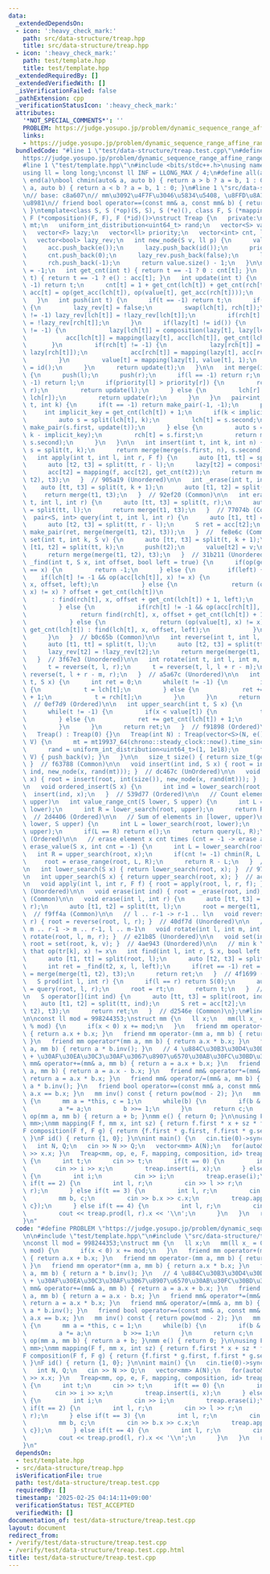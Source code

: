 ```yaml
---
data:
  _extendedDependsOn:
  - icon: ':heavy_check_mark:'
    path: src/data-structure/treap.hpp
    title: src/data-structure/treap.hpp
  - icon: ':heavy_check_mark:'
    path: test/template.hpp
    title: test/template.hpp
  _extendedRequiredBy: []
  _extendedVerifiedWith: []
  _isVerificationFailed: false
  _pathExtension: cpp
  _verificationStatusIcon: ':heavy_check_mark:'
  attributes:
    '*NOT_SPECIAL_COMMENTS*': ''
    PROBLEM: https://judge.yosupo.jp/problem/dynamic_sequence_range_affine_range_sum
    links:
    - https://judge.yosupo.jp/problem/dynamic_sequence_range_affine_range_sum
  bundledCode: "#line 1 \"test/data-structure/treap.test.cpp\"\n#define PROBLEM \"\
    https://judge.yosupo.jp/problem/dynamic_sequence_range_affine_range_sum\"\n\n\
    #line 1 \"test/template.hpp\"\n#include <bits/stdc++.h>\nusing namespace std;\n\
    using ll = long long;\nconst ll INF = LLONG_MAX / 4;\n#define all(a) begin(a),\
    \ end(a)\nbool chmin(auto& a, auto b) { return a > b ? a = b, 1 : 0; }\nbool chmax(auto&\
    \ a, auto b) { return a < b ? a = b, 1 : 0; }\n#line 1 \"src/data-structure/treap.hpp\"\
    \n// base: c8a607\n// mm\u3092\u4F7F\u3046\u5834\u5408, \u8FFD\u8A18\u304C\u5FC5\
    \u8981\n// friend bool operator==(const mm& a, const mm& b) { return a.x == b.x;\
    \ }\ntemplate<class S, S (*op)(S, S), S (*e)(), class F, S (*mapping)(F, S, int),\
    \ F (*composition)(F, F), F (*id)()>\nstruct Treap {\n   private:\n   mt19937_64\
    \ mt;\n   uniform_int_distribution<uint64_t> rand;\n   vector<S> value, acc;\n\
    \   vector<F> lazy;\n   vector<ll> priority;\n   vector<int> cnt, lch, rch;\n\
    \   vector<bool> lazy_rev;\n   int new_node(S v, ll p) {\n      value.push_back(v);\n\
    \      acc.push_back(e());\n      lazy.push_back(id());\n      priority.push_back(p);\n\
    \      cnt.push_back(0);\n      lazy_rev.push_back(false);\n      lch.push_back(-1);\n\
    \      rch.push_back(-1);\n      return value.size() - 1;\n   }\n\n   int root\
    \ = -1;\n   int get_cnt(int t) { return t == -1 ? 0 : cnt[t]; }\n   S get_acc(int\
    \ t) { return t == -1 ? e() : acc[t]; }\n   int update(int t) {\n      if(t ==\
    \ -1) return t;\n      cnt[t] = 1 + get_cnt(lch[t]) + get_cnt(rch[t]);\n     \
    \ acc[t] = op(get_acc(lch[t]), op(value[t], get_acc(rch[t])));\n      return t;\n\
    \   }\n   int push(int t) {\n      if(t == -1) return t;\n      if(lazy_rev[t])\
    \ {\n         lazy_rev[t] = false;\n         swap(lch[t], rch[t]);\n         if(lch[t]\
    \ != -1) lazy_rev[lch[t]] = !lazy_rev[lch[t]];\n         if(rch[t] != -1) lazy_rev[rch[t]]\
    \ = !lazy_rev[rch[t]];\n      }\n      if(lazy[t] != id()) {\n         if(lch[t]\
    \ != -1) {\n            lazy[lch[t]] = composition(lazy[t], lazy[lch[t]]);\n \
    \           acc[lch[t]] = mapping(lazy[t], acc[lch[t]], get_cnt(lch[t]));\n  \
    \       }\n         if(rch[t] != -1) {\n            lazy[rch[t]] = composition(lazy[t],\
    \ lazy[rch[t]]);\n            acc[rch[t]] = mapping(lazy[t], acc[rch[t]], get_cnt(rch[t]));\n\
    \         }\n         value[t] = mapping(lazy[t], value[t], 1);\n         lazy[t]\
    \ = id();\n      }\n      return update(t);\n   }\n\n   int merge(int l, int r)\
    \ {\n      push(l);\n      push(r);\n      if(l == -1) return r;\n      if(r ==\
    \ -1) return l;\n      if(priority[l] > priority[r]) {\n         rch[l] = merge(rch[l],\
    \ r);\n         return update(l);\n      } else {\n         lch[r] = merge(l,\
    \ lch[r]);\n         return update(r);\n      }\n   }\n   pair<int, int> split(int\
    \ t, int k) {\n      if(t == -1) return make_pair(-1, -1);\n      push(t);\n \
    \     int implicit_key = get_cnt(lch[t]) + 1;\n      if(k < implicit_key) {\n\
    \         auto s = split(lch[t], k);\n         lch[t] = s.second;\n         return\
    \ make_pair(s.first, update(t));\n      } else {\n         auto s = split(rch[t],\
    \ k - implicit_key);\n         rch[t] = s.first;\n         return make_pair(update(t),\
    \ s.second);\n      }\n   }\n\n   int insert(int t, int k, int n) {\n      auto\
    \ s = split(t, k);\n      return merge(merge(s.first, n), s.second);\n   }\n\n\
    \   int apply(int t, int l, int r, F f) {\n      auto [t1, tt] = split(t, l);\n\
    \      auto [t2, t3] = split(tt, r - l);\n      lazy[t2] = composition(f, lazy[t2]);\n\
    \      acc[t2] = mapping(f, acc[t2], get_cnt(t2));\n      return merge(merge(t1,\
    \ t2), t3);\n   }  // 905a19 (Unordered)\n\n   int _erase(int t, int k) {\n  \
    \    auto [tt, t3] = split(t, k + 1);\n      auto [t1, t2] = split(tt, k);\n \
    \     return merge(t1, t3);\n   }  // 92ef20 (Common)\n\n   int erase_range(int\
    \ t, int l, int r) {\n      auto [tt, t3] = split(t, r);\n      auto [t1, t2]\
    \ = split(tt, l);\n      return merge(t1, t3);\n   }  // 77074b (Common)\n\n \
    \  pair<S, int> query(int t, int l, int r) {\n      auto [t1, tt] = split(t, l);\n\
    \      auto [t2, t3] = split(tt, r - l);\n      S ret = acc[t2];\n      return\
    \ make_pair(ret, merge(merge(t1, t2), t3));\n   }  //  fe8e6c (Common)\n\n   int\
    \ set(int t, int k, S v) {\n      auto [tt, t3] = split(t, k + 1);\n      auto\
    \ [t1, t2] = split(tt, k);\n      push(t2);\n      value[t2] = v;\n      update(t2);\n\
    \      return merge(merge(t1, t2), t3);\n   }  // 31b211 (Unordered)\n\n   int\
    \ _find(int t, S x, int offset, bool left = true) {\n      if(op(get_acc(t), x)\
    \ == x) {\n         return -1;\n      } else {\n         if(left) {\n        \
    \    if(lch[t] != -1 && op(acc[lch[t]], x) != x) {\n               return find(lch[t],\
    \ x, offset, left);\n            } else {\n               return (op(value[t],\
    \ x) != x) ? offset + get_cnt(lch[t])\n                                      \
    \       : find(rch[t], x, offset + get_cnt(lch[t]) + 1, left);\n            }\n\
    \         } else {\n            if(rch[t] != -1 && op(acc[rch[t]], x) != x) {\n\
    \               return find(rch[t], x, offset + get_cnt(lch[t]) + 1, left);\n\
    \            } else {\n               return (op(value[t], x) != x) ? offset +\
    \ get_cnt(lch[t]) : find(lch[t], x, offset, left);\n            }\n         }\n\
    \      }\n   }  // b0c65b (Common)\n\n   int reverse(int t, int l, int r) {\n\
    \      auto [t1, tt] = split(t, l);\n      auto [t2, t3] = split(tt, r - l);\n\
    \      lazy_rev[t2] = !lazy_rev[t2];\n      return merge(merge(t1, t2), t3);\n\
    \   }  // 3f67e3 (Unordered)\n\n   int rotate(int t, int l, int m, int r) {\n\
    \      t = reverse(t, l, r);\n      t = reverse(t, l, l + r - m);\n      return\
    \ reverse(t, l + r - m, r);\n   }  // a5a67c (Unordered)\n\n   int lower_search(int\
    \ t, S x) {\n      int ret = 0;\n      while(t != -1) {\n         if(x <= value[t])\
    \ {\n            t = lch[t];\n         } else {\n            ret += get_cnt(lch[t])\
    \ + 1;\n            t = rch[t];\n         }\n      }\n      return ret;\n   }\
    \  // 0ef7d9 (Ordered)\n\n   int upper_search(int t, S x) {\n      int ret = 0;\n\
    \      while(t != -1) {\n         if(x < value[t]) {\n            t = lch[t];\n\
    \         } else {\n            ret += get_cnt(lch[t]) + 1;\n            t = rch[t];\n\
    \         }\n      }\n      return ret;\n   }  // f91898 (Ordered)\n\n   public:\n\
    \   Treap() : Treap(0) {}\n   Treap(int N) : Treap(vector<S>(N, e())) {}\n   Treap(vector<S>\
    \ V) {\n      mt = mt19937_64(chrono::steady_clock::now().time_since_epoch().count());\n\
    \      rand = uniform_int_distribution<uint64_t>(1, 1e18);\n      for(auto v :\
    \ V) { push_back(v); }\n   }\n\n   size_t size() { return size_t(get_cnt(root));\
    \ }  // f63788 (Common)\n\n   void insert(int ind, S x) { root = insert(root,\
    \ ind, new_node(x, rand(mt))); }  // dc467c (UnOrdered)\n\n   void push_back(S\
    \ x) { root = insert(root, int(size()), new_node(x, rand(mt))); }  // 7fa616 (Unordered)\n\
    \n   void ordered_insert(S x) {\n      int ind = lower_search(root, x);\n    \
    \  insert(ind, x);\n   }  // 539d77 (Ordered)\n\n   // Count elements in [lower,\
    \ upper)\n   int value_range_cnt(S lower, S upper) {\n      int L = lower_search(root,\
    \ lower);\n      int R = lower_search(root, upper);\n      return R - L;\n   }\
    \  // 2d4406 (Ordered)\n\n   // Sum of elements in [lower, upper)\n   S value_range_prod(S\
    \ lower, S upper) {\n      int L = lower_search(root, lower);\n      int R = lower_search(root,\
    \ upper);\n      if(L == R) return e();\n      return query(L, R);\n   }  // 27b9d4\
    \ (Ordered)\n\n   // erase element x cnt times (cnt = -1 -> erase all x)\n   int\
    \ erase_value(S x, int cnt = -1) {\n      int L = lower_search(root, x);\n   \
    \   int R = upper_search(root, x);\n      if(cnt != -1) chmin(R, L + cnt);\n \
    \     root = erase_range(root, L, R);\n      return R - L;\n   }  // 5c60fd (Ordered)\n\
    \n   int lower_search(S x) { return lower_search(root, x); }  // 9731cc (Ordered)\n\
    \n   int upper_search(S x) { return upper_search(root, x); }  // ac5aa0 (Ordered)\n\
    \n   void apply(int l, int r, F f) { root = apply(root, l, r, f); }  // 905a19\
    \ (Unordered)\n\n   void erase(int ind) { root = _erase(root, ind); }\n   // ff257f\
    \ (Common)\n\n   void erase(int l, int r) {\n      auto [tt, t3] = split(root,\
    \ r);\n      auto [t1, t2] = split(tt, l);\n      root = merge(t1, t3);\n   }\
    \  // f9ff4a (Common)\n\n   // l .. r-1 -> r-1 .. l\n   void reverse(int l, int\
    \ r) { root = reverse(root, l, r); }  // 40df7d (Unordered)\n\n   // l .. m-1,\
    \ m .. r-1 -> m .. r-1, l .. m-1\n   void rotate(int l, int m, int r) { root =\
    \ rotate(root, l, m, r); }  // e21b85 (Unordered)\n\n   void set(int k, S v) {\
    \ root = set(root, k, v); }  // 4ae943 (Unordered)\n\n   // min k \\in [l,r) such\
    \ that op(tr[k], x) != x\n   int find(int l, int r, S x, bool left = true) {\n\
    \      auto [t1, tt] = split(root, l);\n      auto [t2, t3] = split(tt, r - l);\n\
    \      int ret = _find(t2, x, l, left);\n      if(ret == -1) ret = r;\n      root\
    \ = merge(merge(t1, t2), t3);\n      return ret;\n   }  // 4f1699 (Common)\n\n\
    \   S prod(int l, int r) {\n      if(l == r) return S(0);\n      auto [t, rt]\
    \ = query(root, l, r);\n      root = rt;\n      return t;\n   }  // c46ac4 (Common)\n\
    \n   S operator[](int ind) {\n      auto [tt, t3] = split(root, ind + 1);\n  \
    \    auto [t1, t2] = split(tt, ind);\n      S ret = acc[t2];\n      root = merge(merge(t1,\
    \ t2), t3);\n      return ret;\n   }  // d2546e (Common)\n};\n#line 5 \"test/data-structure/treap.test.cpp\"\
    \n\nconst ll mod = 998244353;\nstruct mm {\n   ll x;\n   mm(ll x_ = 0) : x(x_\
    \ % mod) {\n      if(x < 0) x += mod;\n   }\n   friend mm operator+(mm a, mm b)\
    \ { return a.x + b.x; }\n   friend mm operator-(mm a, mm b) { return a.x - b.x;\
    \ }\n   friend mm operator*(mm a, mm b) { return a.x * b.x; }\n   friend mm operator/(mm\
    \ a, mm b) { return a * b.inv(); }\n   // 4 \u884C\u30B3\u30D4\u30DA  Alt + Shift\
    \ + \u30AF\u30EA\u30C3\u30AF\u3067\u8907\u6570\u30AB\u30FC\u30BD\u30EB\n   friend\
    \ mm& operator+=(mm& a, mm b) { return a = a.x + b.x; }\n   friend mm& operator-=(mm&\
    \ a, mm b) { return a = a.x - b.x; }\n   friend mm& operator*=(mm& a, mm b) {\
    \ return a = a.x * b.x; }\n   friend mm& operator/=(mm& a, mm b) { return a =\
    \ a * b.inv(); }\n   friend bool operator==(const mm& a, const mm& b) { return\
    \ a.x == b.x; }\n   mm inv() const { return pow(mod - 2); }\n   mm pow(ll b) const\
    \ {\n      mm a = *this, c = 1;\n      while(b) {\n         if(b & 1) c *= a;\n\
    \         a *= a;\n         b >>= 1;\n      }\n      return c;\n   }\n};\n\nmm\
    \ op(mm a, mm b) { return a + b; }\nmm e() { return 0; }\n\nusing F = pair<mm,\
    \ mm>;\nmm mapping(F f, mm x, int sz) { return f.first * x + sz * f.second; }\n\
    F composition(F f, F g) { return {f.first * g.first, f.first * g.second + f.second};\
    \ }\nF id() { return {1, 0}; }\n\nint main() {\n   cin.tie(0)->sync_with_stdio(0);\n\
    \   int N, Q;\n   cin >> N >> Q;\n   vector<mm> A(N);\n   for(auto& x : A) { cin\
    \ >> x.x; }\n   Treap<mm, op, e, F, mapping, composition, id> treap(A);\n   while(Q--)\
    \ {\n      int t;\n      cin >> t;\n      if(t == 0) {\n         int i, x;\n \
    \        cin >> i >> x;\n         treap.insert(i, x);\n      } else if(t == 1)\
    \ {\n         int i;\n         cin >> i;\n         treap.erase(i);\n      } else\
    \ if(t == 2) {\n         int l, r;\n         cin >> l >> r;\n         treap.reverse(l,\
    \ r);\n      } else if(t == 3) {\n         int l, r;\n         cin >> l >> r;\n\
    \         mm b, c;\n         cin >> b.x >> c.x;\n         treap.apply(l, r, {b,\
    \ c});\n      } else if(t == 4) {\n         int l, r;\n         cin >> l >> r;\n\
    \         cout << treap.prod(l, r).x << '\\n';\n      }\n   }\n   return 0;\n\
    }\n"
  code: "#define PROBLEM \"https://judge.yosupo.jp/problem/dynamic_sequence_range_affine_range_sum\"\
    \n\n#include \"test/template.hpp\"\n#include \"src/data-structure/treap.hpp\"\n\
    \nconst ll mod = 998244353;\nstruct mm {\n   ll x;\n   mm(ll x_ = 0) : x(x_ %\
    \ mod) {\n      if(x < 0) x += mod;\n   }\n   friend mm operator+(mm a, mm b)\
    \ { return a.x + b.x; }\n   friend mm operator-(mm a, mm b) { return a.x - b.x;\
    \ }\n   friend mm operator*(mm a, mm b) { return a.x * b.x; }\n   friend mm operator/(mm\
    \ a, mm b) { return a * b.inv(); }\n   // 4 \u884C\u30B3\u30D4\u30DA  Alt + Shift\
    \ + \u30AF\u30EA\u30C3\u30AF\u3067\u8907\u6570\u30AB\u30FC\u30BD\u30EB\n   friend\
    \ mm& operator+=(mm& a, mm b) { return a = a.x + b.x; }\n   friend mm& operator-=(mm&\
    \ a, mm b) { return a = a.x - b.x; }\n   friend mm& operator*=(mm& a, mm b) {\
    \ return a = a.x * b.x; }\n   friend mm& operator/=(mm& a, mm b) { return a =\
    \ a * b.inv(); }\n   friend bool operator==(const mm& a, const mm& b) { return\
    \ a.x == b.x; }\n   mm inv() const { return pow(mod - 2); }\n   mm pow(ll b) const\
    \ {\n      mm a = *this, c = 1;\n      while(b) {\n         if(b & 1) c *= a;\n\
    \         a *= a;\n         b >>= 1;\n      }\n      return c;\n   }\n};\n\nmm\
    \ op(mm a, mm b) { return a + b; }\nmm e() { return 0; }\n\nusing F = pair<mm,\
    \ mm>;\nmm mapping(F f, mm x, int sz) { return f.first * x + sz * f.second; }\n\
    F composition(F f, F g) { return {f.first * g.first, f.first * g.second + f.second};\
    \ }\nF id() { return {1, 0}; }\n\nint main() {\n   cin.tie(0)->sync_with_stdio(0);\n\
    \   int N, Q;\n   cin >> N >> Q;\n   vector<mm> A(N);\n   for(auto& x : A) { cin\
    \ >> x.x; }\n   Treap<mm, op, e, F, mapping, composition, id> treap(A);\n   while(Q--)\
    \ {\n      int t;\n      cin >> t;\n      if(t == 0) {\n         int i, x;\n \
    \        cin >> i >> x;\n         treap.insert(i, x);\n      } else if(t == 1)\
    \ {\n         int i;\n         cin >> i;\n         treap.erase(i);\n      } else\
    \ if(t == 2) {\n         int l, r;\n         cin >> l >> r;\n         treap.reverse(l,\
    \ r);\n      } else if(t == 3) {\n         int l, r;\n         cin >> l >> r;\n\
    \         mm b, c;\n         cin >> b.x >> c.x;\n         treap.apply(l, r, {b,\
    \ c});\n      } else if(t == 4) {\n         int l, r;\n         cin >> l >> r;\n\
    \         cout << treap.prod(l, r).x << '\\n';\n      }\n   }\n   return 0;\n\
    }\n"
  dependsOn:
  - test/template.hpp
  - src/data-structure/treap.hpp
  isVerificationFile: true
  path: test/data-structure/treap.test.cpp
  requiredBy: []
  timestamp: '2025-02-25 04:14:11+09:00'
  verificationStatus: TEST_ACCEPTED
  verifiedWith: []
documentation_of: test/data-structure/treap.test.cpp
layout: document
redirect_from:
- /verify/test/data-structure/treap.test.cpp
- /verify/test/data-structure/treap.test.cpp.html
title: test/data-structure/treap.test.cpp
---
```

